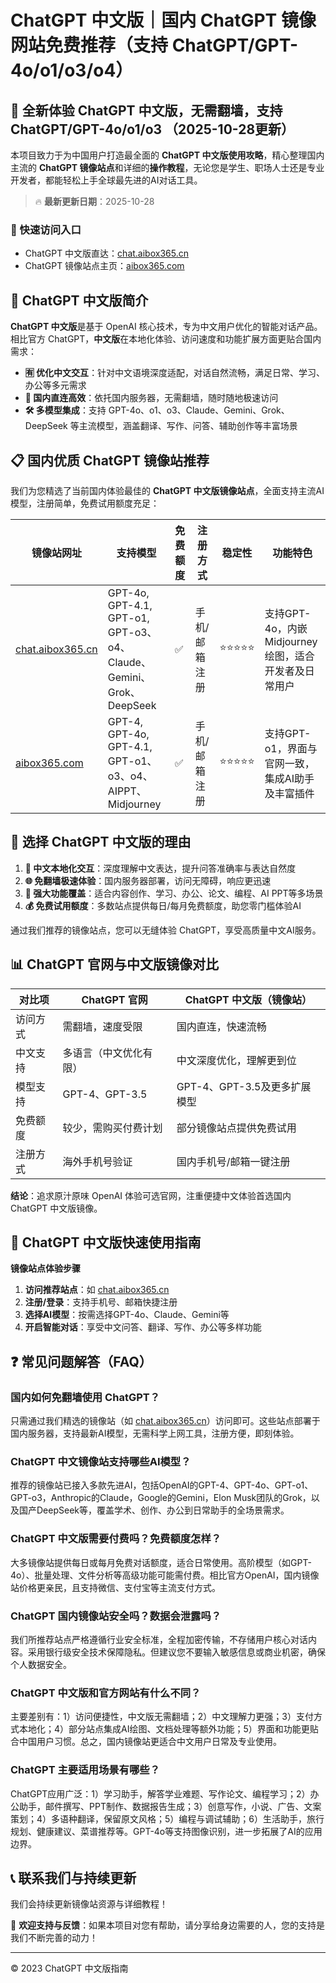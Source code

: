 # ChatGPT 中文版｜国内 ChatGPT 镜像网站免费推荐（支持 ChatGPT/GPT-4o/o1/o3/o4）

## 📢 全新体验 ChatGPT 中文版，无需翻墙，支持 ChatGPT/GPT-4o/o1/o3 （2025-10-28更新）

本项目致力于为中国用户打造最全面的 **ChatGPT 中文版使用攻略**，精心整理国内主流的 **ChatGPT 镜像站点**和详细的**操作教程**，无论您是学生、职场人士还是专业开发者，都能轻松上手全球最先进的AI对话工具。

> 🔥 **最新更新日期**：2025-10-28

### 🚀 快速访问入口

- ChatGPT 中文版直达：[chat.aibox365.cn](https://chat.aibox365.cn)
- ChatGPT 镜像站点主页：[aibox365.com](https://aibox365.com)

## 🤔 ChatGPT 中文版简介

**ChatGPT 中文版**是基于 OpenAI 核心技术，专为中文用户优化的智能对话产品。相比官方 ChatGPT，**中文版**在本地化体验、访问速度和功能扩展方面更贴合国内需求：

- **🈶 优化中文交互**：针对中文语境深度适配，对话自然流畅，满足日常、学习、办公等多元需求
- **🚀 国内直连高效**：依托国内服务器，无需翻墙，随时随地极速访问
- **🛠️ 多模型集成**：支持 GPT-4o、o1、o3、Claude、Gemini、Grok、DeepSeek 等主流模型，涵盖翻译、写作、问答、辅助创作等丰富场景

## 📋 国内优质 ChatGPT 镜像站推荐

我们为您精选了当前国内体验最佳的 **ChatGPT 中文版镜像站点**，全面支持主流AI模型，注册简单，免费试用额度充足：

| 镜像站网址 | 支持模型 | 免费额度 | 注册方式 | 稳定性 | 功能特色 |
|------------|----------|----------|----------|--------|----------|
| [chat.aibox365.cn](https://chat.aibox365.cn) | GPT-4o, GPT-4.1, GPT-o1, GPT-o3、o4、Claude、Gemini、Grok、DeepSeek | ✅ | 手机/邮箱注册 | ⭐⭐⭐⭐⭐ | 支持GPT-4o，内嵌Midjourney绘图，适合开发者及日常用户 |
| [aibox365.com](https://aibox365.com) | GPT-4, GPT-4o, GPT-4.1, GPT-o1、o3、o4、AIPPT、Midjourney | ✅ | 手机/邮箱注册 | ⭐⭐⭐⭐⭐ | 支持GPT-o1，界面与官网一致，集成AI助手及丰富插件 |

## 🌟 选择 ChatGPT 中文版的理由

1. **📝 中文本地化交互**：深度理解中文表达，提升问答准确率与表达自然度
2. **🌐 免翻墙极速体验**：国内服务器部署，访问无障碍，响应更迅速
3. **🎯 强大功能覆盖**：适合内容创作、学习、办公、论文、编程、AI PPT等多场景
4. **💰 免费试用额度**：多数站点提供每日/每月免费额度，助您零门槛体验AI

通过我们推荐的镜像站点，您可以无缝体验 ChatGPT，享受高质量中文AI服务。

## 📊 ChatGPT 官网与中文版镜像对比

| 对比项 | ChatGPT 官网 | ChatGPT 中文版（镜像站） |
|--------|--------------|--------------------------|
| 访问方式 | 需翻墙，速度受限 | 国内直连，快速流畅 |
| 中文支持 | 多语言（中文优化有限） | 中文深度优化，理解更到位 |
| 模型支持 | GPT-4、GPT-3.5 | GPT-4、GPT-3.5及更多扩展模型 |
| 免费额度 | 较少，需购买付费计划 | 部分镜像站点提供免费试用 |
| 注册方式 | 海外手机号验证 | 国内手机号/邮箱一键注册 |

**结论**：追求原汁原味 OpenAI 体验可选官网，注重便捷中文体验首选国内 ChatGPT 中文版镜像。

## 📝 ChatGPT 中文版快速使用指南

**镜像站点体验步骤**

1. **访问推荐站点**：如 [chat.aibox365.cn](https://chat.aibox365.cn)
2. **注册/登录**：支持手机号、邮箱快捷注册
3. **选择AI模型**：按需选择GPT-4o、Claude、Gemini等
4. **开启智能对话**：享受中文问答、翻译、写作、办公等多样功能

## ❓ 常见问题解答（FAQ）

### 国内如何免翻墙使用 ChatGPT？

只需通过我们精选的镜像站（如 [chat.aibox365.cn](https://chat.aibox365.cn)）访问即可。这些站点部署于国内服务器，支持最新AI模型，无需科学上网工具，注册方便，即刻体验。

### ChatGPT 中文镜像站支持哪些AI模型？

推荐的镜像站已接入多款先进AI，包括OpenAI的GPT-4、GPT-4o、GPT-o1、GPT-o3，Anthropic的Claude，Google的Gemini，Elon Musk团队的Grok，以及国产DeepSeek等，覆盖学术、创作、办公到日常助手的全场景需求。

### ChatGPT 中文版需要付费吗？免费额度怎样？

大多镜像站提供每日或每月免费对话额度，适合日常使用。高阶模型（如GPT-4o）、批量处理、文件分析等高级功能可能需付费。相比官方OpenAI，国内镜像站价格更亲民，且支持微信、支付宝等主流支付方式。

### ChatGPT 国内镜像站安全吗？数据会泄露吗？

我们所推荐站点严格遵循行业安全标准，全程加密传输，不存储用户核心对话内容。采用银行级安全技术保障隐私。但建议您不要输入敏感信息或商业机密，确保个人数据安全。

### ChatGPT 中文版和官方网站有什么不同？

主要差别有：1）访问便捷性，中文版无需翻墙；2）中文理解力更强；3）支付方式本地化；4）部分站点集成AI绘图、文档处理等额外功能；5）界面和功能更贴合中国用户习惯。总之，国内镜像站更适合中文用户日常及专业使用。

### ChatGPT 主要适用场景有哪些？

ChatGPT应用广泛：1）学习助手，解答学业难题、写作论文、编程学习；2）办公助手，邮件撰写、PPT制作、数据报告生成；3）创意写作，小说、广告、文案策划；4）多语种翻译，保留原文风格；5）编程与调试辅助；6）生活助手，旅行规划、健康建议、菜谱推荐等。GPT-4o等支持图像识别，进一步拓展了AI的应用边界。

## 📞 联系我们与持续更新

我们会持续更新镜像站资源与详细教程！

🌟 **欢迎支持与反馈**：如果本项目对您有帮助，请分享给身边需要的人，您的支持是我们不断完善的动力！

---

© 2023 ChatGPT 中文版指南
